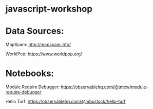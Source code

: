 # javascript-workshop

# Data Sources:

MapSpam:
http://mapspam.info/

WorldPop:
https://www.worldpop.org/

# Notebooks:

Module Require Debugger:
https://observablehq.com/@tmcw/module-require-debugger

Hello Turf:
https://observablehq.com/@mbostock/hello-turf



